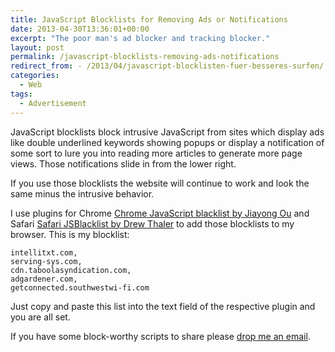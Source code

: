 ```yaml
---
title: JavaScript Blocklists for Removing Ads or Notifications
date: 2013-04-30T13:36:01+00:00
excerpt: "The poor man's ad blocker and tracking blocker."
layout: post
permalink: /javascript-blocklists-removing-ads-notifications
redirect_from: - /2013/04/javascript-blocklisten-fuer-besseres-surfen/
categories:
  - Web
tags:
  - Advertisement
---
```

JavaScript blocklists block intrusive JavaScript from sites which display ads like double underlined keywords showing popups or display a notification of some sort to lure you into reading more articles to generate more page views. Those notifications slide in from the lower right.

If you use those blocklists the website will continue to work and look the same minus the intrusive behavior.

I use plugins for Chrome [Chrome JavaScript blacklist by Jiayong Ou](https://chrome.google.com/webstore/detail/javascript-blacklist/emcepjkdiiaenmoaghcfghjjppbkbhnf) and Safari [Safari JSBlacklist by Drew Thaler](https://code.google.com/p/jsblacklist/downloads/list) to add those blocklists to my browser. This is my blocklist:

    intellitxt.com,
    serving-sys.com,
    cdn.taboolasyndication.com,
    adgardener.com,
    getconnected.southwestwi-fi.com

Just copy and paste this list into the text field of the respective plugin and you are all set.

If you have some block-worthy scripts to share please [drop me an email](/about/).